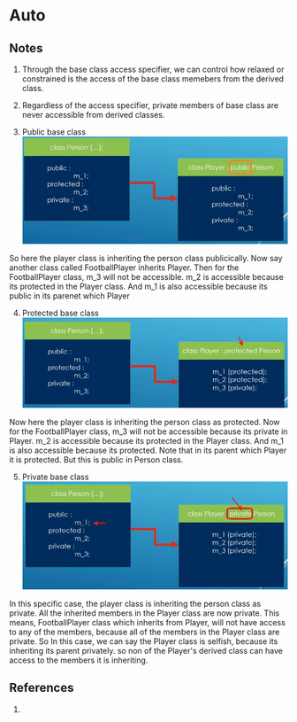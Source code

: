 # Auto

## Notes
1. Through the base class access specifier, we can control how relaxed or constrained is the access of the base class memebers from the derived class.
2. Regardless of the access specifier, private members of base class are never accessible from derived classes.

3. Public base class
![Public Base Class](50_50_Public_BaseClass.jpg)

So here the player class is inheriting the person class publicically. Now say another class called FootballPlayer inherits Player. Then for the FootballPlayer class, m_3 will not be accessible. m_2 is accessible because its protected in the Player class. And m_1 is also accessible because its public in its parenet which Player

4. Protected base class
![Protected Base Class](51_50_Protected_BaseClass.jpg)

Now here the player class is inheriting the person class as protected. Now for the FootballPlayer class, m_3 will not be accessible because its private in Player. m_2 is accessible because its protected in the Player class. And m_1 is also accessible because its protected. Note that in its parent which Player it is protected. But this is public in Person class.

5. Private base class
![Private Base Class](52_50_Private_BaseClass.jpg)

In this specific case, the player class is inheriting the person class as private. All the inherited members in the Player class are now private. This means, FootballPlayer class which inherits from Player, will not have access to any of the members, because all of the members in the Player class are private. So In this case, we can say the Player class is selfish, because its inheriting its parent privately. so non of the Player's derived class can have access to the members it is inheriting.

## References

1. 



